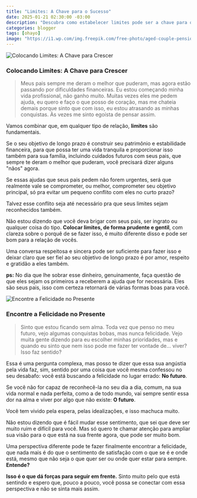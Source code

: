 ```yaml
---
title: "Limites: A Chave para o Sucesso"
date: 2025-01-21 02:30:00 -03:00
description: "Descubra como estabelecer limites pode ser a chave para o crescimento pessoal e financeiro!"
categories: blogger
tags: [ohayo]
image: "https://i1.wp.com/img.freepik.com/free-photo/aged-couple-pensioners-talking-with-employee_1398-4339.jpg?resize=600,338"
---
```


![Colocando Limites: A Chave para Crescer](https://cdn.jsdelivr.net/gh/geanramos/files/img/desabafo.png)

### Colocando Limites: A Chave para Crescer

> Meus pais sempre me deram o melhor que puderam, mas agora estão passando por dificuldades financeiras. Eu estou começando minha vida profissional, não ganho muito. Muitas vezes eles me pedem ajuda, eu quero e faço o que posso de coração, mas me chateia demais porque sinto que com isso, eu estou atrasando as minhas conquistas. Às vezes me sinto egoísta de pensar assim.

Vamos combinar que, em qualquer tipo de relação, **limites** são fundamentais.

Se o seu objetivo de longo prazo é construir seu patrimônio e estabilidade financeira, para que possa ter uma vida tranquila e proporcionar isso também para sua família, incluindo cuidados futuros com seus pais, que sempre te deram o melhor que puderam, você precisará dizer alguns "nãos" agora.

Se essas ajudas que seus pais pedem não forem urgentes, será que realmente vale se comprometer, ou melhor, comprometer seu objetivo principal, só pra evitar um pequeno conflito com eles no curto prazo?

Talvez esse conflito seja até necessário pra que seus limites sejam reconhecidos também.

Não estou dizendo que você deva brigar com seus pais, ser ingrato ou qualquer coisa do tipo. **Colocar limites, de forma prudente e gentil**, com clareza sobre o porquê de se fazer isso, é muito diferente disso e pode ser bom para a relação de vocês.

Uma conversa respeitosa e sincera pode ser suficiente para fazer isso e deixar claro que ser fiel ao seu objetivo de longo prazo é por amor, respeito e gratidão a eles também.

**ps:** No dia que lhe sobrar esse dinheiro, genuinamente, faça questão de que eles sejam os primeiros a receberem a ajuda que for necessária. Eles são seus pais, isso com certeza retornará de várias formas boas para você.

![Encontre a Felicidade no Presente](https://cdn.jsdelivr.net/gh/geanramos/files/img/desabafo.png)



### Encontre a Felicidade no Presente

> Sinto que estou ficando sem alma. Toda vez que penso no meu futuro, vejo algumas conquistas bobas, mas nunca felicidade. Vejo muita gente dizendo para eu escolher minhas prioridades, mas e quando eu sinto que nem isso pode me fazer ter vontade de... viver? Isso faz sentido?

Essa é uma pergunta complexa, mas posso te dizer que essa sua angústia pela vida faz, sim, sentido por uma coisa que você mesma confessou no seu desabafo: você está buscando a felicidade no lugar errado: **No futuro**.

Se você não for capaz de reconhecê-la no seu dia a dia, comum, na sua vida normal e nada perfeita, como a de todo mundo, vai sempre sentir essa dor na alma e viver por algo que não existe: **O futuro**.

Você tem vivido pela espera, pelas idealizações, e isso machuca muito.

Não estou dizendo que é fácil mudar esse sentimento, que sei que deve ser muito ruim e difícil para você. Mas só quero te chamar atenção para ampliar sua visão para o que está na sua frente agora, que pode ser muito bom.

Uma perspectiva diferente pode te fazer finalmente encontrar a felicidade, que nada mais é do que o sentimento de satisfação com o que se é e onde está, mesmo que não seja o que quer ser ou onde quer estar para sempre. **Entende?**

**Isso é o que dá forças para seguir em frente.** Sinto muito pelo que está sentindo e espero que, pouco a pouco, você possa se conectar com essa perspectiva e não se sinta mais assim.

